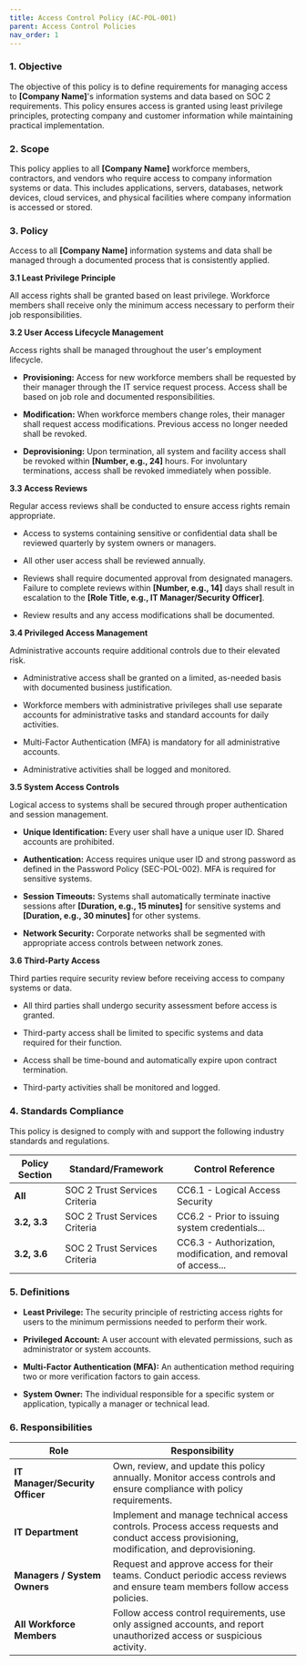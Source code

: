 ```yaml
---
title: Access Control Policy (AC-POL-001)
parent: Access Control Policies
nav_order: 1
---
```

### 1. Objective

The objective of this policy is to define requirements for managing access to **[Company Name]**'s information systems and data based on SOC 2 requirements. This policy ensures access is granted using least privilege principles, protecting company and customer information while maintaining practical implementation.

### 2. Scope

This policy applies to all **[Company Name]** workforce members, contractors, and vendors who require access to company information systems or data. This includes applications, servers, databases, network devices, cloud services, and physical facilities where company information is accessed or stored.

### 3. Policy

Access to all **[Company Name]** information systems and data shall be managed through a documented process that is consistently applied.

**3.1 Least Privilege Principle**

All access rights shall be granted based on least privilege. Workforce members shall receive only the minimum access necessary to perform their job responsibilities.

**3.2 User Access Lifecycle Management**

Access rights shall be managed throughout the user's employment lifecycle.

- **Provisioning:** Access for new workforce members shall be requested by their manager through the IT service request process. Access shall be based on job role and documented responsibilities.
    
- **Modification:** When workforce members change roles, their manager shall request access modifications. Previous access no longer needed shall be revoked.
    
- **Deprovisioning:** Upon termination, all system and facility access shall be revoked within **[Number, e.g., 24]** hours. For involuntary terminations, access shall be revoked immediately when possible.

**3.3 Access Reviews**

Regular access reviews shall be conducted to ensure access rights remain appropriate.

- Access to systems containing sensitive or confidential data shall be reviewed quarterly by system owners or managers.
    
- All other user access shall be reviewed annually.
    
- Reviews shall require documented approval from designated managers. Failure to complete reviews within **[Number, e.g., 14]** days shall result in escalation to the **[Role Title, e.g., IT Manager/Security Officer]**.
    
- Review results and any access modifications shall be documented.

**3.4 Privileged Access Management**

Administrative accounts require additional controls due to their elevated risk.

- Administrative access shall be granted on a limited, as-needed basis with documented business justification.
    
- Workforce members with administrative privileges shall use separate accounts for administrative tasks and standard accounts for daily activities.
    
- Multi-Factor Authentication (MFA) is mandatory for all administrative accounts.
    
- Administrative activities shall be logged and monitored.

**3.5 System Access Controls**

Logical access to systems shall be secured through proper authentication and session management.

- **Unique Identification:** Every user shall have a unique user ID. Shared accounts are prohibited.
    
- **Authentication:** Access requires unique user ID and strong password as defined in the Password Policy (SEC-POL-002). MFA is required for sensitive systems.
    
- **Session Timeouts:** Systems shall automatically terminate inactive sessions after **[Duration, e.g., 15 minutes]** for sensitive systems and **[Duration, e.g., 30 minutes]** for other systems.
    
- **Network Security:** Corporate networks shall be segmented with appropriate access controls between network zones.

**3.6 Third-Party Access**

Third parties require security review before receiving access to company systems or data.

- All third parties shall undergo security assessment before access is granted.
    
- Third-party access shall be limited to specific systems and data required for their function.
    
- Access shall be time-bound and automatically expire upon contract termination.
    
- Third-party activities shall be monitored and logged.
    

### 4. Standards Compliance

This policy is designed to comply with and support the following industry standards and regulations.

| **Policy Section** | **Standard/Framework**        | **Control Reference**                                         |
| ------------------ | ----------------------------- | ------------------------------------------------------------- |
| **All**            | SOC 2 Trust Services Criteria | CC6.1 - Logical Access Security                               |
| **3.2, 3.3**       | SOC 2 Trust Services Criteria | CC6.2 - Prior to issuing system credentials...                |
| **3.2, 3.6**       | SOC 2 Trust Services Criteria | CC6.3 - Authorization, modification, and removal of access... |

### 5. Definitions

- **Least Privilege:** The security principle of restricting access rights for users to the minimum permissions needed to perform their work.
    
- **Privileged Account:** A user account with elevated permissions, such as administrator or system accounts.
    
- **Multi-Factor Authentication (MFA):** An authentication method requiring two or more verification factors to gain access.

- **System Owner:** The individual responsible for a specific system or application, typically a manager or technical lead.

### 6. Responsibilities

| **Role**                     | **Responsibility**                                                                                                                |
| ---------------------------- | --------------------------------------------------------------------------------------------------------------------------------- |
| **IT Manager/Security Officer**  | Own, review, and update this policy annually. Monitor access controls and ensure compliance with policy requirements.        |
| **IT Department**            | Implement and manage technical access controls. Process access requests and conduct access provisioning, modification, and deprovisioning. |
| **Managers / System Owners** | Request and approve access for their teams. Conduct periodic access reviews and ensure team members follow access policies.                 |
| **All Workforce Members**    | Follow access control requirements, use only assigned accounts, and report unauthorized access or suspicious activity.               |
